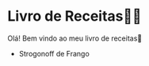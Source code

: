 # Livro de Receitas:man_cook:

Olá! Bem vindo ao meu livro de receitas:wave:

- Strogonoff de Frango

